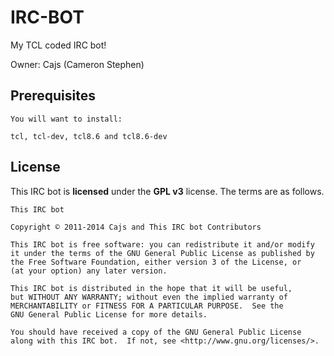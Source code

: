 IRC-BOT
=======
My TCL coded IRC bot!

Owner: Cajs (Cameron Stephen)

## Prerequisites 
    You will want to install:
    
    tcl, tcl-dev, tcl8.6 and tcl8.6-dev

## License

This IRC bot is **licensed** under the **GPL v3** license. The terms are as follows.

    This IRC bot

    Copyright © 2011-2014 Cajs and This IRC bot Contributors

    This IRC bot is free software: you can redistribute it and/or modify
    it under the terms of the GNU General Public License as published by
    the Free Software Foundation, either version 3 of the License, or
    (at your option) any later version.

    This IRC bot is distributed in the hope that it will be useful,
    but WITHOUT ANY WARRANTY; without even the implied warranty of
    MERCHANTABILITY or FITNESS FOR A PARTICULAR PURPOSE.  See the
    GNU General Public License for more details.

    You should have received a copy of the GNU General Public License
    along with this IRC bot.  If not, see <http://www.gnu.org/licenses/>.
